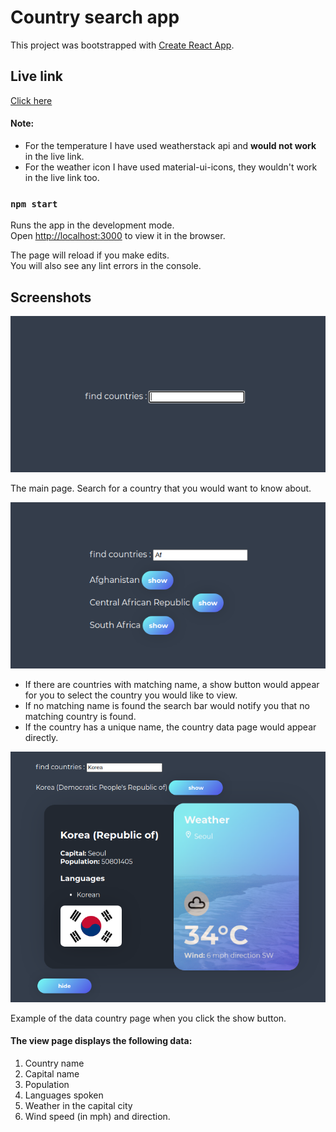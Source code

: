 # Country search app 

This project was bootstrapped with [Create React App](https://github.com/facebook/create-react-app).

## Live link

[Click here](https://1bsilver.github.io/Country-app/)

#### Note:
- For the temperature I have used weatherstack api and **would not work** in the live link.
- For the weather icon I have used material-ui-icons, they wouldn't work in the live link too.

### `npm start`

Runs the app in the development mode.\
Open [http://localhost:3000](http://localhost:3000) to view it in the browser.

The page will reload if you make edits.\
You will also see any lint errors in the console.

## Screenshots
![alt text](https://github.com/1bsilver/Country-app/blob/master/assets/Screenshot_20210724_194340.png "Search bar")

The main page. Search for a country that you would want to know about.



![alt text](https://github.com/1bsilver/Country-app/blob/master/assets/Screenshot_20210724_194734.png "Search page")

* If there are countries with matching name, a show button would appear for you to select the country you would like to view.
* If no matching name is found the search bar would notify you that no matching country is found.
* If the country has a unique name, the country data page would appear directly.



![alt text](https://github.com/1bsilver/Country-app/blob/master/assets/Screenshot_20210724_194443.png "View page")

Example of the data country page when you click the show button.
#### The view page displays the following data: 
1. Country name
2. Capital name
3. Population
4. Languages spoken
5. Weather in the capital city
6. Wind speed (in mph) and direction.
